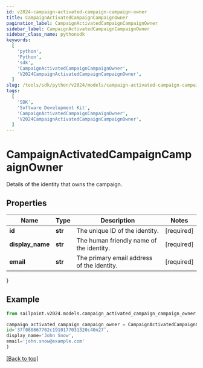 ```yaml
---
id: v2024-campaign-activated-campaign-campaign-owner
title: CampaignActivatedCampaignCampaignOwner
pagination_label: CampaignActivatedCampaignCampaignOwner
sidebar_label: CampaignActivatedCampaignCampaignOwner
sidebar_class_name: pythonsdk
keywords:
  [
    'python',
    'Python',
    'sdk',
    'CampaignActivatedCampaignCampaignOwner',
    'V2024CampaignActivatedCampaignCampaignOwner',
  ]
slug: /tools/sdk/python/v2024/models/campaign-activated-campaign-campaign-owner
tags:
  [
    'SDK',
    'Software Development Kit',
    'CampaignActivatedCampaignCampaignOwner',
    'V2024CampaignActivatedCampaignCampaignOwner',
  ]
---
```


# CampaignActivatedCampaignCampaignOwner

Details of the identity that owns the campaign.

## Properties

| Name | Type | Description | Notes |
| --- | --- | --- | --- |
| **id** | **str** | The unique ID of the identity. | [required] |
| **display_name** | **str** | The human friendly name of the identity. | [required] |
| **email** | **str** | The primary email address of the identity. | [required] |

}

## Example

```python
from sailpoint.v2024.models.campaign_activated_campaign_campaign_owner import CampaignActivatedCampaignCampaignOwner

campaign_activated_campaign_campaign_owner = CampaignActivatedCampaignCampaignOwner(
id='37f080867702c1910177031320c40n27',
display_name='John Snow',
email='john.snow@example.com'
)

```

[[Back to top]](#)
